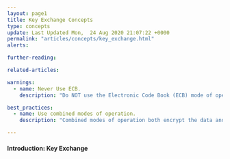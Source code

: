 ```yaml
---
layout: page1
title: Key Exchange Concepts
type: concepts
update: Last Updated Mon,  24 Aug 2020 21:07:22 +0000
permalink: "articles/concepts/key_exchange.html"
alerts:

further-reading:

related-articles:

warnings:
  - name: Never Use ECB.
    description: "Do NOT use the Electronic Code Book (ECB) mode of operation. This is only for testing!"

best_practices:
  - name: Use combined modes of operation.
    description: "Combined modes of operation both encrypt the data and protect it from modifications. Modes, such as GCM or CCM, are almost always a good choice."

---
```


#### Introduction: Key Exchange